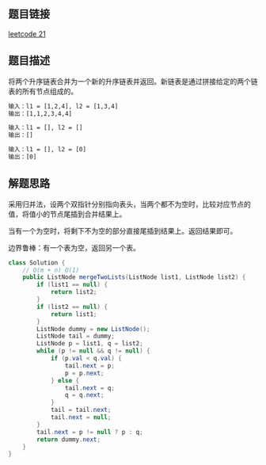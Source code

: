 ## 题目链接

[leetcode 21](https://leetcode.cn/problems/merge-two-sorted-lists/)

## 题目描述

将两个升序链表合并为一个新的升序链表并返回。新链表是通过拼接给定的两个链表的所有节点组成的。 

```html
输入：l1 = [1,2,4], l2 = [1,3,4]
输出：[1,1,2,3,4,4]

输入：l1 = [], l2 = []
输出：[]

输入：l1 = [], l2 = [0]
输出：[0]
```

## 解题思路

采用归并法，设两个双指针分别指向表头，当两个都不为空时，比较对应节点的值，将值小的节点尾插到合并结果上。  

当有一个为空时，将剩下不为空的部分直接尾插到结果上。返回结果即可。  

边界鲁棒：有一个表为空，返回另一个表。

```java
class Solution {
    // O(m + n) O(1)
    public ListNode mergeTwoLists(ListNode list1, ListNode list2) {
        if (list1 == null) {
            return list2;
        }
        if (list2 == null) {
            return list1;
        }
        ListNode dummy = new ListNode();
        ListNode tail = dummy;
        ListNode p = list1, q = list2;
        while (p != null && q != null) {
            if (p.val < q.val) {
                tail.next = p;
                p = p.next;
            } else {
                tail.next = q;
                q = q.next;
            }
            tail = tail.next;
            tail.next = null;
        }
        tail.next = p != null ? p : q;
        return dummy.next;
    }
}
```


